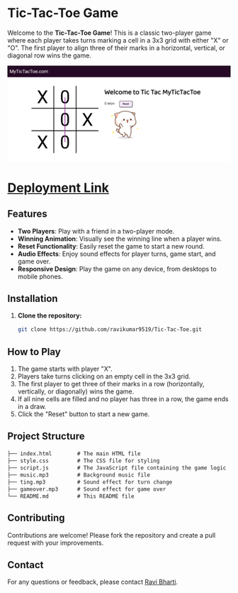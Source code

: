 # Tic-Tac-Toe Game

Welcome to the **Tic-Tac-Toe Game**! This is a classic two-player game where each player takes turns marking a cell in a 3x3 grid with either "X" or "O". The first player to align three of their marks in a horizontal, vertical, or diagonal row wins the game.

![Tic-Tac-Toe Screenshot](ss.png) <!-- Replace this URL with an actual screenshot URL -->
# [Deployment Link](https://my-tic-tac-toe-lite.netlify.app)
## Features

- **Two Players**: Play with a friend in a two-player mode.
- **Winning Animation**: Visually see the winning line when a player wins.
- **Reset Functionality**: Easily reset the game to start a new round.
- **Audio Effects**: Enjoy sound effects for player turns, game start, and game over.
- **Responsive Design**: Play the game on any device, from desktops to mobile phones.

## Installation

1. **Clone the repository:**
   ```bash
   git clone https://github.com/ravikumar9519/Tic-Tac-Toe.git
   
## How to Play

1. The game starts with player "X".
2. Players take turns clicking on an empty cell in the 3x3 grid.
3. The first player to get three of their marks in a row (horizontally, vertically, or diagonally) wins the game.
4. If all nine cells are filled and no player has three in a row, the game ends in a draw.
5. Click the "Reset" button to start a new game.


## Project Structure

```plaintext
├── index.html        # The main HTML file
├── style.css         # The CSS file for styling
├── script.js         # The JavaScript file containing the game logic
├── music.mp3         # Background music file
├── ting.mp3          # Sound effect for turn change
├── gameover.mp3      # Sound effect for game over
└── README.md         # This README file
```
## Contributing

Contributions are welcome! Please fork the repository and create a pull request with your improvements.

## Contact

For any questions or feedback, please contact [Ravi Bharti](mailto:ravikumarbharti959493@gmail.com).
